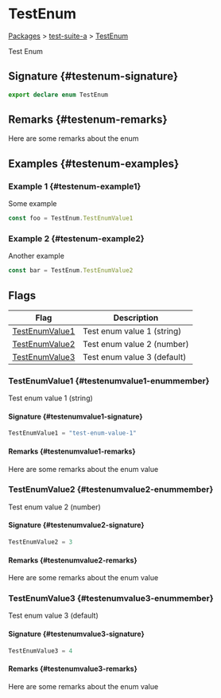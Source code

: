 # TestEnum

[Packages](/) \> [test-suite-a](/test-suite-a/) \> [TestEnum](/test-suite-a/testenum-enum)

Test Enum

## Signature {#testenum-signature}

```typescript
export declare enum TestEnum
```

## Remarks {#testenum-remarks}

Here are some remarks about the enum

## Examples {#testenum-examples}

### Example 1 {#testenum-example1}

Some example

```typescript
const foo = TestEnum.TestEnumValue1
```

### Example 2 {#testenum-example2}

Another example

```ts
const bar = TestEnum.TestEnumValue2
```

## Flags

| Flag | Description |
| - | - |
| [TestEnumValue1](/test-suite-a/testenum-enum#testenumvalue1-enummember) | Test enum value 1 (string) |
| [TestEnumValue2](/test-suite-a/testenum-enum#testenumvalue2-enummember) | Test enum value 2 (number) |
| [TestEnumValue3](/test-suite-a/testenum-enum#testenumvalue3-enummember) | Test enum value 3 (default) |

### TestEnumValue1 {#testenumvalue1-enummember}

Test enum value 1 (string)

#### Signature {#testenumvalue1-signature}

```typescript
TestEnumValue1 = "test-enum-value-1"
```

#### Remarks {#testenumvalue1-remarks}

Here are some remarks about the enum value

### TestEnumValue2 {#testenumvalue2-enummember}

Test enum value 2 (number)

#### Signature {#testenumvalue2-signature}

```typescript
TestEnumValue2 = 3
```

#### Remarks {#testenumvalue2-remarks}

Here are some remarks about the enum value

### TestEnumValue3 {#testenumvalue3-enummember}

Test enum value 3 (default)

#### Signature {#testenumvalue3-signature}

```typescript
TestEnumValue3 = 4
```

#### Remarks {#testenumvalue3-remarks}

Here are some remarks about the enum value
